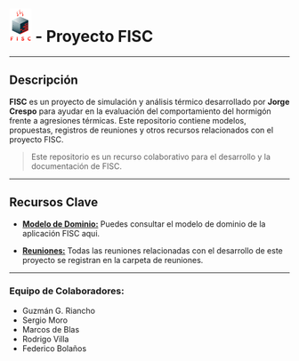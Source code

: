 # <img src="/propuestas/logo/VersionAvanzada.png" alt="FISC Logo" height="60"> - Proyecto FISC

---

## Descripción

**FISC** es un proyecto de simulación y análisis térmico desarrollado por **Jorge Crespo** para ayudar en la evaluación del comportamiento del hormigón frente a agresiones térmicas. Este repositorio contiene modelos, propuestas, registros de reuniones y otros recursos relacionados con el proyecto FISC.

> Este repositorio es un recurso colaborativo para el desarrollo y la documentación de FISC.

---

## Recursos Clave

- **[Modelo de Dominio:](/documentosMD/modeloDelDominio.md)** Puedes consultar el modelo de dominio de la aplicación FISC aqui.

- **[Reuniones:](/reunionesPdf/)** Todas las reuniones relacionadas con el desarrollo de este proyecto se registran en la carpeta de reuniones.

---

### Equipo de Colaboradores:

- Guzmán G. Riancho
- Sergio Moro
- Marcos de Blas
- Rodrigo Villa
- Federico Bolaños
